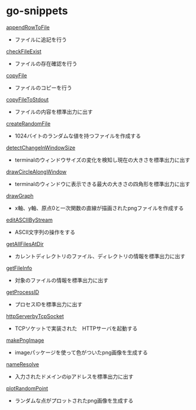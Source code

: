 # go-snippets

[appendRowToFile](https://github.com/t0w4/go-snippets/blob/master/snippets/appendRowToFile/main.go)
- ファイルに追記を行う

[checkFileExist](https://github.com/t0w4/go-snippets/blob/master/snippets/checkFileExist/main.go)
- ファイルの存在確認を行う

[copyFile](https://github.com/t0w4/go-snippets/blob/master/snippets/copyFile/main.go)
- ファイルのコピーを行う

[copyFileToStdout](https://github.com/t0w4/go-snippets/blob/master/snippets/copyFileToStdout/main.go)
- ファイルの内容を標準出力に出す

[createRandomFile](https://github.com/t0w4/go-snippets/blob/master/snippets/createRandomFile/main.go)
- 1024バイトのランダムな値を持つファイルを作成する

[detectChangeInWindowSize](https://github.com/t0w4/go-snippets/blob/master/snippets/detectChangeInWindowSize/main.go)
- terminalのウィンドウサイズの変化を検知し現在の大きさを標準出力に出す

[drawCircleAlongWindow](https://github.com/t0w4/go-snippets/blob/master/snippets/drawCircleAlongWindow/main.go)
- terminalのウィンドウに表示できる最大の大きさの四角形を標準出力に出す

[drawGraph](https://github.com/t0w4/go-snippets/blob/master/snippets/drawGraph/main.go)
- x軸、y軸、原点0と一次関数の直線が描画されたpngファイルを作成する

[editASCIIByStream](https://github.com/t0w4/go-snippets/blob/master/snippets/editASCIIByStream/main.go)
- ASCII文字列の操作をする

[getAllFilesAtDir](https://github.com/t0w4/go-snippets/blob/master/snippets/getAllFilesAtDir/main.go)
- カレントディレクトリのファイル、ディレクトリの情報を標準出力に出す

[getFileInfo](https://github.com/t0w4/go-snippets/blob/master/snippets/getFileInfo/main.go)
- 対象のファイルの情報を標準出力に出す

[getProcessID](https://github.com/t0w4/go-snippets/blob/master/snippets/getProcessID/main.go)
- プロセスIDを標準出力に出す

[httpServerbyTcpSocket](https://github.com/t0w4/go-snippets/blob/master/snippets/httpServerbyTcpSocket/main.go)
- TCPソケットで実装された　HTTPサーバを起動する

[makePngImage](https://github.com/t0w4/go-snippets/blob/master/snippets/makePngImage/main.go)
- imageパッケージを使って色がついたpng画像を生成する

[nameResolve](https://github.com/t0w4/go-snippets/blob/master/snippets/nameResolve/main.go)
- 入力されたドメインのipアドレスを標準出力に出す

[plotRandomPoint](https://github.com/t0w4/go-snippets/blob/master/snippets/plotRandomPoint/main.go)
- ランダムな点がプロットされたpng画像を生成する